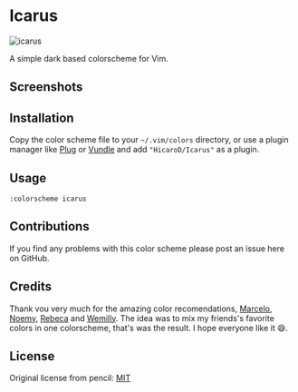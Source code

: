 # Icarus

![icarus](https://external-content.duckduckgo.com/iu/?u=https%3A%2F%2Fc.mql5.com%2F6%2F802%2Ficarus_new.jpg&f=1&nofb=1)

A simple dark based colorscheme for Vim.

## Screenshots

## Installation

Copy the color scheme file to your `~/.vim/colors` directory, or use a plugin
manager like [Plug][] or [Vundle][] and add `"HicaroD/Icarus"`
as a plugin.

[vundle]: https://github.com/gmarik/Vundle.vim
[plug]: https://github.com/junegunn/vim-plug

## Usage

```
:colorscheme icarus
```

## Contributions

If you find any problems with this color scheme please post an issue here on
GitHub. 

## Credits

Thank vou very much for the amazing color recomendations, [Marcelo](), [Noemy](), [Rebeca]() and [Wemilly](). The idea was to mix
my friends's favorite colors in one colorscheme, that's was the result. I hope everyone like it :smile:.

[marcelo]: https://github.com/basedCadet
[noemy]: https://github.com/noemyroberta
[rebeca]: https://github.com/becacoli 
[wemilly]: https://github.com/wemillymaria

## License

Original license from pencil: [MIT](LICENSE)
